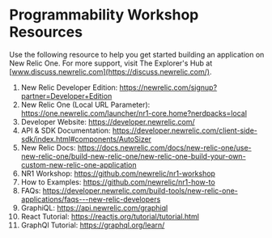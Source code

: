 # Programmability Workshop Resources

Use the following resource to help you get started building an application on New Relic One. For more support, visit The Explorer's Hub at [www.discuss.newrelic.com](https://discuss.newrelic.com/).

1. New Relic Developer Edition: https://newrelic.com/signup?partner=Developer+Edition
2. New Relic One (Local URL Parameter): https://one.newrelic.com/launcher/nr1-core.home?nerdpacks=local
2. Developer Website: https://developer.newrelic.com/
3. API & SDK Documentation: https://developer.newrelic.com/client-side-sdk/index.html#components/AutoSizer
4. New Relic Docs: https://docs.newrelic.com/docs/new-relic-one/use-new-relic-one/build-new-relic-one/new-relic-one-build-your-own-custom-new-relic-one-application
5. NR1 Workshop: https://github.com/newrelic/nr1-workshop
6. How to Examples: https://github.com/newrelic/nr1-how-to
7. FAQs: https://developer.newrelic.com/build-tools/new-relic-one-applications/faqs---new-relic-developers
8. GraphiQL: https://api.newrelic.com/graphiql
9. React Tutorial: https://reactjs.org/tutorial/tutorial.html
10. GraphQl Tutorial: https://graphql.org/learn/